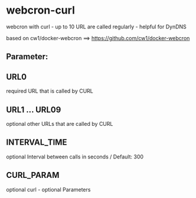 # webcron-curl
webcron with curl - up to 10 URL are called regularly - helpful for DynDNS

based on cw1/docker-webcron ==> https://github.com/cw1/docker-webcron

## Parameter:

## URL0            
required      URL that is called by CURL

## URL1 ... URL09           
optional      other URLs that are called by CURL

## INTERVAL_TIME   
optional      Interval between calls in seconds / Default: 300

## CURL_PARAM      
optional      curl - optional Parameters 
